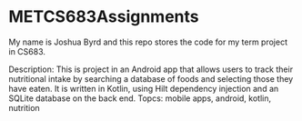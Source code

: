 # METCS683Assignments
My name is Joshua Byrd and this repo stores the code for my term project in CS683.

Description: This is project in an Android app that allows users to track their nutritional intake by searching a database of foods and selecting those they have eaten. It is written in Kotlin, using Hilt dependency injection and an SQLite database on the back end. 
Topcs: mobile apps, android, kotlin, nutrition
